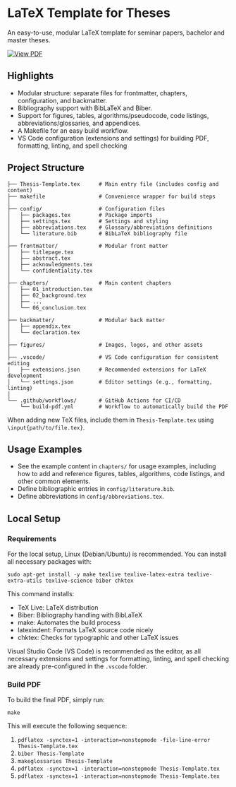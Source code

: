 # LaTeX Template for Theses

An easy-to-use, modular LaTeX template for seminar papers, bachelor and master theses.

[![View PDF](https://img.shields.io/badge/View-Thesis_Template-red?style=for-the-badge&logo=readdotcv&logoColor=red)](Thesis-Template.pdf)

## Highlights

- Modular structure: separate files for frontmatter, chapters, configuration, and backmatter.
- Bibliography support with BibLaTeX and Biber.
- Support for figures, tables, algorithms/pseudocode, code listings, abbreviations/glossaries, and appendices.
- A Makefile for an easy build workflow.
- VS Code configuration (extensions and settings) for building PDF, formatting, linting, and spell checking

## Project Structure

```
├── Thesis-Template.tex      # Main entry file (includes config and content)
├── makefile                 # Convenience wrapper for build steps
│
├── config/                  # Configuration files
│   ├── packages.tex         # Package imports
│   ├── settings.tex         # Settings and styling
│   ├── abbreviations.tex    # Glossary/abbreviations definitions
│   └── literature.bib       # BibLaTeX bibliography file
│
├── frontmatter/             # Modular front matter
│   ├── titlepage.tex
│   ├── abstract.tex
│   ├── acknowledgments.tex
│   └── confidentiality.tex
│
├── chapters/                # Main content chapters
│   ├── 01_introduction.tex
│   ├── 02_background.tex
│   ├── ...
│   └── 06_conclusion.tex
│
├── backmatter/              # Modular back matter
│   ├── appendix.tex
│   └── declaration.tex
│
├── figures/                 # Images, logos, and other assets
│
├── .vscode/                 # VS Code configuration for consistent editing
│   ├── extensions.json      # Recommended extensions for LaTeX development
│   └── settings.json        # Editor settings (e.g., formatting, linting)
│
└── .github/workflows/       # GitHub Actions for CI/CD
    └── build-pdf.yml        # Workflow to automatically build the PDF
```

When adding new TeX files, include them in `Thesis-Template.tex` using `\input{path/to/file.tex}`.

## Usage Examples

- See the example content in `chapters/` for usage examples, including how to add and reference figures, tables, algorithms, code listings, and other common elements.
- Define bibliographic entries in `config/literature.bib`.
- Define abbreviations in `config/abbreviations.tex`.

## Local Setup

### Requirements

For the local setup, Linux (Debian/Ubuntu) is recommended. You can install all necessary packages with:

`sudo apt-get install -y make texlive texlive-latex-extra texlive-extra-utils texlive-science biber chktex`

This command installs:

- TeX Live: LaTeX distribution
- Biber: Bibliography handling with BibLaTeX
- make: Automates the build process
- latexindent: Formats LaTeX source code nicely
- chktex: Checks for typographic and other LaTeX issues

Visual Studio Code (VS Code) is recommended as the editor, as all necessary extensions and settings for formatting, linting, and spell checking are already pre-configured in the `.vscode` folder.

### Build PDF

To build the final PDF, simply run:

`make`

This will execute the following sequence:

1. `pdflatex -synctex=1 -interaction=nonstopmode -file-line-error Thesis-Template.tex`
2. `biber Thesis-Template`
3. `makeglossaries Thesis-Template`
4. `pdflatex -synctex=1 -interaction=nonstopmode Thesis-Template.tex`
5. `pdflatex -synctex=1 -interaction=nonstopmode Thesis-Template.tex`
